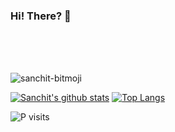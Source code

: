 ### Hi! There? 👋

<br><br><br>

<img alt="sanchit-bitmoji" src="https://camo.githubusercontent.com/26d0cdf6e856313cae901b01436f9cda0b0d69a828e1cc17e59a9a64336151e9/68747470733a2f2f73646b2e6269746d6f6a692e636f6d2f72656e6465722f70616e656c2f37653362633435332d363466622d346133342d626361612d3438313732346535643364392d32326464386664362d356537632d346265302d613462392d3563333263393066303339362d76312e706e673f7472616e73706172656e743d312670616c657474653d31">


[![Sanchit's github stats](https://github-readme-stats.vercel.app/api?username=Sanchitraina1999&theme=dark&show_icons=true)](https://github.com/Sanchitraina1999)
[![Top Langs](https://github-readme-stats.vercel.app/api/top-langs/?username=Sanchitraina1999&theme=react&layout=compact)](https://github.com/Sanchitraina1999)
<p align="left"> <img src="https://komarev.com/ghpvc/?username=Sanchitraina1999" alt="P visits" /> </p>
